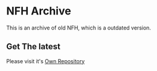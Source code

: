 # NFH Archive
This is an archive of old NFH, which is a outdated version.

## Get The latest
Please visit it's [Own Repository](https://github.com/RelaperCrystal/NativeFunctionHook)
